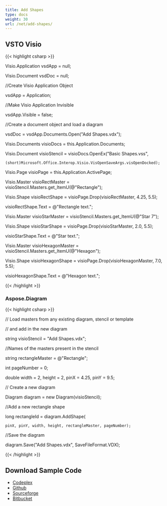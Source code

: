 ```yaml
---
title: Add Shapes
type: docs
weight: 30
url: /net/add-shapes/
---
```


## **VSTO Visio**
{{< highlight csharp >}}

 Visio.Application vsdApp = null;

Visio.Document vsdDoc = null;

//Create Visio Application Object

vsdApp = Application;

//Make Visio Application Invisible

vsdApp.Visible = false;

//Create a document object and load a diagram

vsdDoc = vsdApp.Documents.Open("Add Shapes.vdx");

Visio.Documents visioDocs = this.Application.Documents;

Visio.Document visioStencil = visioDocs.OpenEx("Basic Shapes.vss",

	(short)Microsoft.Office.Interop.Visio.VisOpenSaveArgs.visOpenDocked);

Visio.Page visioPage = this.Application.ActivePage;

Visio.Master visioRectMaster = visioStencil.Masters.get_ItemU(@"Rectangle");

Visio.Shape visioRectShape = visioPage.Drop(visioRectMaster, 4.25, 5.5);

visioRectShape.Text = @"Rectangle text.";

Visio.Master visioStarMaster = visioStencil.Masters.get_ItemU(@"Star 7");

Visio.Shape visioStarShape = visioPage.Drop(visioStarMaster, 2.0, 5.5);

visioStarShape.Text = @"Star text.";

Visio.Master visioHexagonMaster = visioStencil.Masters.get_ItemU(@"Hexagon");

Visio.Shape visioHexagonShape = visioPage.Drop(visioHexagonMaster, 7.0, 5.5);

visioHexagonShape.Text = @"Hexagon text.";

{{< /highlight >}}
### **Aspose.Diagram**
{{< highlight csharp >}}

 // Load masters from any existing diagram, stencil or template

// and add in the new diagram

string visioStencil = "Add Shapes.vdx";

//Names of the masters present in the stencil

string rectangleMaster = @"Rectangle";

int pageNumber = 0;

double width = 2, height = 2, pinX = 4.25, pinY = 9.5;

// Create a new diagram

Diagram diagram = new Diagram(visioStencil);

//Add a new rectangle shape

long rectangleId = diagram.AddShape(

	pinX, pinY, width, height, rectangleMaster, pageNumber);

//Save the diagram

diagram.Save("Add Shapes.vdx", SaveFileFormat.VDX);

{{< /highlight >}}
## **Download Sample Code**
- [Codeplex](https://asposevsto.codeplex.com/downloads/get/787347)
- [Github](https://github.com/asposemarketplace/Aspose_for_VSTO/wiki/Add-Shapes)
- [Sourceforge](https://sourceforge.net/p/asposevsto/wiki/Home/)
- [Bitbucket](https://bitbucket.org/asposemarketplace/aspose-for-vsto/wiki/Add%20Shapes)
